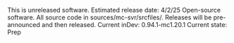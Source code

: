 This is unreleased software.
Estimated release date: 4/2/25
Open-source software.
All source code in sources/mc-svr/srcfiles/.
Releases will be pre-announced and then released.
Current inDev: 0.94.1-mc1.20.1
Current state: Prep

